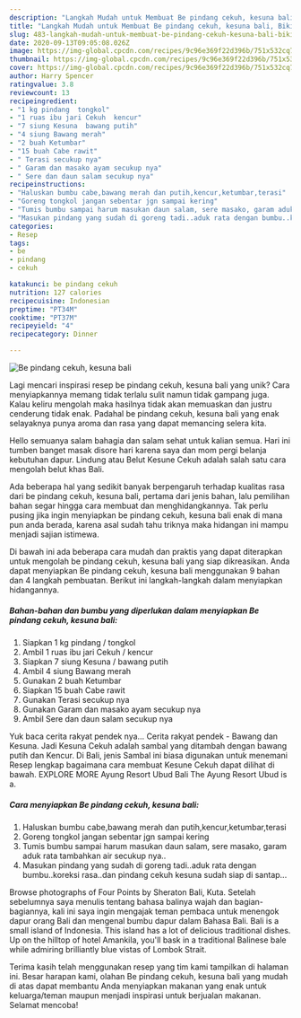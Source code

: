 ```yaml
---
description: "Langkah Mudah untuk Membuat Be pindang cekuh, kesuna bali, Bikin Ngiler"
title: "Langkah Mudah untuk Membuat Be pindang cekuh, kesuna bali, Bikin Ngiler"
slug: 483-langkah-mudah-untuk-membuat-be-pindang-cekuh-kesuna-bali-bikin-ngiler
date: 2020-09-13T09:05:08.026Z
image: https://img-global.cpcdn.com/recipes/9c96e369f22d396b/751x532cq70/be-pindang-cekuh-kesuna-bali-foto-resep-utama.jpg
thumbnail: https://img-global.cpcdn.com/recipes/9c96e369f22d396b/751x532cq70/be-pindang-cekuh-kesuna-bali-foto-resep-utama.jpg
cover: https://img-global.cpcdn.com/recipes/9c96e369f22d396b/751x532cq70/be-pindang-cekuh-kesuna-bali-foto-resep-utama.jpg
author: Harry Spencer
ratingvalue: 3.8
reviewcount: 13
recipeingredient:
- "1 kg pindang  tongkol"
- "1 ruas ibu jari Cekuh  kencur"
- "7 siung Kesuna  bawang putih"
- "4 siung Bawang merah"
- "2 buah Ketumbar"
- "15 buah Cabe rawit"
- " Terasi secukup nya"
- " Garam dan masako ayam secukup nya"
- " Sere dan daun salam secukup nya"
recipeinstructions:
- "Haluskan bumbu cabe,bawang merah dan putih,kencur,ketumbar,terasi"
- "Goreng tongkol jangan sebentar jgn sampai kering"
- "Tumis bumbu sampai harum masukan daun salam, sere masako, garam aduk rata tambahkan air secukup nya.."
- "Masukan pindang yang sudah di goreng tadi..aduk rata dengan bumbu..koreksi rasa..dan pindang cekuh kesuna sudah siap di santap..."
categories:
- Resep
tags:
- be
- pindang
- cekuh

katakunci: be pindang cekuh 
nutrition: 127 calories
recipecuisine: Indonesian
preptime: "PT34M"
cooktime: "PT37M"
recipeyield: "4"
recipecategory: Dinner

---
```



![Be pindang cekuh, kesuna bali](https://img-global.cpcdn.com/recipes/9c96e369f22d396b/751x532cq70/be-pindang-cekuh-kesuna-bali-foto-resep-utama.jpg)

Lagi mencari inspirasi resep be pindang cekuh, kesuna bali yang unik? Cara menyiapkannya memang tidak terlalu sulit namun tidak gampang juga. Kalau keliru mengolah maka hasilnya tidak akan memuaskan dan justru cenderung tidak enak. Padahal be pindang cekuh, kesuna bali yang enak selayaknya punya aroma dan rasa yang dapat memancing selera kita.

Hello semuanya salam bahagia dan salam sehat untuk kalian semua. Hari ini tumben banget masak disore hari karena saya dan mom pergi belanja kebutuhan dapur. Lindung atau Belut Kesune Cekuh adalah salah satu cara mengolah belut khas Bali.

Ada beberapa hal yang sedikit banyak berpengaruh terhadap kualitas rasa dari be pindang cekuh, kesuna bali, pertama dari jenis bahan, lalu pemilihan bahan segar hingga cara membuat dan menghidangkannya. Tak perlu pusing jika ingin menyiapkan be pindang cekuh, kesuna bali enak di mana pun anda berada, karena asal sudah tahu triknya maka hidangan ini mampu menjadi sajian istimewa.


Di bawah ini ada beberapa cara mudah dan praktis yang dapat diterapkan untuk mengolah be pindang cekuh, kesuna bali yang siap dikreasikan. Anda dapat menyiapkan Be pindang cekuh, kesuna bali menggunakan 9 bahan dan 4 langkah pembuatan. Berikut ini langkah-langkah dalam menyiapkan hidangannya.

<!--inarticleads1-->

##### Bahan-bahan dan bumbu yang diperlukan dalam menyiapkan Be pindang cekuh, kesuna bali:

1. Siapkan 1 kg pindang / tongkol
1. Ambil 1 ruas ibu jari Cekuh / kencur
1. Siapkan 7 siung Kesuna / bawang putih
1. Ambil 4 siung Bawang merah
1. Gunakan 2 buah Ketumbar
1. Siapkan 15 buah Cabe rawit
1. Gunakan  Terasi secukup nya
1. Gunakan  Garam dan masako ayam secukup nya
1. Ambil  Sere dan daun salam secukup nya


Yuk baca cerita rakyat pendek nya… Cerita rakyat pendek - Bawang dan Kesuna. Jadi Kesuna Cekuh adalah sambal yang ditambah dengan bawang putih dan Kencur. Di Bali, jenis Sambal ini biasa digunakan untuk menemani Resep lengkap bagaimana cara membuat Kesune Cekuh dapat dilihat di bawah. EXPLORE MORE Ayung Resort Ubud Bali The Ayung Resort Ubud is a. 

<!--inarticleads2-->

##### Cara menyiapkan Be pindang cekuh, kesuna bali:

1. Haluskan bumbu cabe,bawang merah dan putih,kencur,ketumbar,terasi
1. Goreng tongkol jangan sebentar jgn sampai kering
1. Tumis bumbu sampai harum masukan daun salam, sere masako, garam aduk rata tambahkan air secukup nya..
1. Masukan pindang yang sudah di goreng tadi..aduk rata dengan bumbu..koreksi rasa..dan pindang cekuh kesuna sudah siap di santap...


Browse photographs of Four Points by Sheraton Bali, Kuta. Setelah sebelumnya saya menulis tentang bahasa balinya wajah dan bagian-bagiannya, kali ini saya ingin mengajak teman pembaca untuk menengok dapur orang Bali dan mengenal bumbu dapur dalam Bahasa Bali. Bali is a small island of Indonesia. This island has a lot of delicious traditional dishes. Up on the hilltop of hotel Amankila, you&#39;ll bask in a traditional Balinese bale while admiring brilliantly blue vistas of Lombok Strait. 

Terima kasih telah menggunakan resep yang tim kami tampilkan di halaman ini. Besar harapan kami, olahan Be pindang cekuh, kesuna bali yang mudah di atas dapat membantu Anda menyiapkan makanan yang enak untuk keluarga/teman maupun menjadi inspirasi untuk berjualan makanan. Selamat mencoba!
